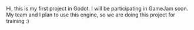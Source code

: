 Hi, this is my first project in Godot. I will be participating in GameJam soon. My team and I plan to use this engine, so we are doing this project for training :)
